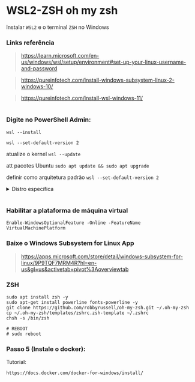# WSL2-ZSH oh my zsh
Instalar ``WSL2`` e o terminal ``ZSH`` no Windows

### Links referência

> https://learn.microsoft.com/en-us/windows/wsl/setup/environment#set-up-your-linux-username-and-password

> https://pureinfotech.com/install-windows-subsystem-linux-2-windows-10/

> https://pureinfotech.com/install-wsl-windows-11/

# 

### Digite no PowerShell Admin:

```
wsl --install
```
```
wsl --set-default-version 2
```
atualize o kernel ``wsl --update``

att pacotes Ubuntu ``sudo apt update && sudo apt upgrade``

definir como arquitetura padrão ``wsl --set-default-version 2``

<details>
  <summary>Distro específica</summary>

  ``wsl --list --online``
  ``wsl --install -d DISTRO-NAME``
  
  para descobrir o nome da distro atual digite ``wsl --list --verbose``
</details>

# 

### Habilitar a plataforma de máquina virtual
```
Enable-WindowsOptionalFeature -Online -FeatureName VirtualMachinePlatform
```

### Baixe o Windows Subsystem for Linux App

> https://apps.microsoft.com/store/detail/windows-subsystem-for-linux/9P9TQF7MRM4R?hl=en-us&gl=us&activetab=pivot%3Aoverviewtab



### ZSH

```
sudo apt install zsh -y
sudo apt-get install powerline fonts-powerline -y
git clone https://github.com/robbyrussell/oh-my-zsh.git ~/.oh-my-zsh
cp ~/.oh-my-zsh/templates/zshrc.zsh-template ~/.zshrc
chsh -s /bin/zsh

# REBOOT
# sudo reboot
```


### Passo 5 (Instale o docker):

Tutorial: 
```
https://docs.docker.com/docker-for-windows/install/
```
